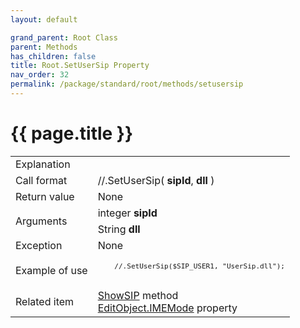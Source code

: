 ```yaml
---
layout: default

grand_parent: Root Class
parent: Methods
has_children: false
title: Root.SetUserSip Property
nav_order: 32
permalink: /package/standard/root/methods/setusersip
---
```

# {{ page.title }}

<table>
  <tr>
    <td>Explanation</td>
    <td colspan="2"></td>
  </tr>
  <tr>
    <td>Call format</td>
    <td colspan="2">//.SetUserSip( <b>sipId</b>, <b>dll</b> )</td>
  </tr>
  <tr>
    <td>Return value</td>
    <td colspan="2">None</td>
  </tr>  
  <tr>
    <td rowspan="2">Arguments</td>
    <td>integer <b>sipId</b></td>
    <td></td>
  </tr>
  <tr>
    <td>String <b>dll</b></td>
    <td></td>
  </tr>
  <tr>
    <td>Exception</td>
    <td colspan="2">None</td>
  </tr>
  <tr>
    <td>Example of use</td>
    <td colspan="2">
    <code><pre>
    //.SetUserSip($SIP_USER1, "UserSip.dll");
    </pre></code></td>
  </tr>
  <tr>
    <td>Related item</td>
    <td colspan="2"><a href="/package/standard/root/methods/showsip">ShowSIP</a> method<br><a href="/package/standard/editobject/properties/IMEMode">EditObject.IMEMode</a> property</td>
  </tr>
</table>



